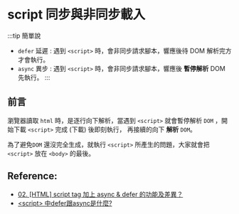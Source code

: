 # script 同步與非同步載入

:::tip 簡單說
- `defer` 延遲 : 遇到 `<script>` 時，會非同步請求腳本，響應後待 DOM 解析完方才會執行。
- `async` 異步 : 遇到 `<script>` 時，會非同步請求腳本，響應後 **暫停解析** DOM 先執行。
:::

## 前言
瀏覽器讀取 `html` 時，是逐行向下解析，當遇到 `<script>` 就會暫停解析 `DOM` ，開始下載 `<script>` 完成 (下載) 後即刻執行，
再接續的向下 **解析** `DOM`。

為了避免`DOM` 還沒完全生成，就執行 `<script>` 所產生的問題，大家就會把 `<script>` 放在 `<body>` 的最後。

## Reference:

- [02. [HTML] script tag 加上 async & defer 的功能及差異？](https://ithelp.ithome.com.tw/articles/10216858)
- [\<script> 中defer跟async是什麼?](https://realdennis.medium.com/html-script-%E4%B8%ADdefer%E8%B7%9Fasync%E6%98%AF%E4%BB%80%E9%BA%BC-1166ee88d18)